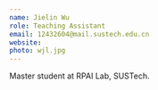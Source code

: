 ```yaml
---
name: Jielin Wu
role: Teaching Assistant
email: 12432604@mail.sustech.edu.cn
website: 
photo: wjl.jpg
---
```


Master student at RPAI Lab, SUSTech.
